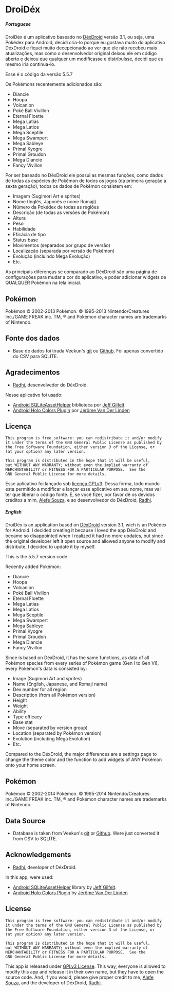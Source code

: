 DroiDéx
=======

##### Portuguese

DroiDéx é um aplicativo baseado no [DéxDroid](https://github.com/RadhiFadlillah/Pokedex) versão 3.1, ou seja, uma Pokédex para Android, decidi cria-lo porque eu gostava muito do aplicativo DéxDroid e fiquei muito decepcionado ao ver que ele não recebeu mais atualizações, mas como o desenvolvedor original deixou ele em código aberto e deixou que qualquer um modificasse e distribuísse, decidi que eu mesmo iria continua-lo.

Esse é o código da versão 5.5.7

Os Pokémons recentemente adicionados são:

* Diancie
* Hoopa
* Volcanion
* Poké Ball Vivillon
* Eternal Floette
* Mega Latias
* Mega Latios
* Mega Sceptile
* Mega Swampert
* Mega Sableye
* Primal Kyogre
* Primal Groudon
* Mega Diancie
* Fancy Vivillon

Por ser baseado no DéxDroid ele possui as mesmas funções, como dados de todas as espécies de Pokémon de todos os jogos (da primeira geração a sexta geração), todos os dados de Pokémon consistem em:

* Imagem (Sugimori Art e sprites)
* Nome (Inglês, Japonês e nome Romaji)
* Número da Pokédex de todas as regiões 
* Descrição (de todas as versões de Pokémon)
* Altura
* Peso
* Habilidade
* Eficácia de tipo
* Status base
* Movimentos (separados por grupo de versão)
* Localização (separada por versão de Pokémon)
* Evolução (incluindo Mega Evolução)
* Etc.

As principais diferenças se comparado ao DéxDroid são uma página de configurações para mudar a cor do aplicativo, e poder adicionar widgets de QUALQUER Pokémon na tela inicial.

Pokémon
-------
Pokémon © 2002-2013 Pokémon. © 1995-2013 Nintendo/Creatures Inc./GAME FREAK inc. TM, ® and Pokémon character names are trademarks of Nintendo.

Fonte dos dados
-----------
*  Base de dados foi tirada Veekun's [git](http://git.veekun.com/pokedex.git/tree/HEAD:/pokedex/data/csv) ou [Github](https://github.com/veekun/pokedex). Foi apenas convertido do CSV para SQLITE.

Agradecimentos
---------------
* [Radhi](https://github.com/RadhiFadlillah), desenvolvedor do DéxDroid.

Nesse aplicativo foi usado:
*  [Android SQLiteAssetHelper](https://github.com/jgilfelt/android-sqlite-asset-helper) biblioteca por [Jeff Gilfelt](https://github.com/jgilfelt).
*  [Android Holo Colors Plugin](https://github.com/jeromevdl/android-holo-colors-idea-plugin) por [Jérôme Van Der Linden](https://github.com/jeromevdl)

Licença
----------
    This program is free software: you can redistribute it and/or modify
    it under the terms of the GNU General Public License as published by
    the Free Software Foundation, either version 3 of the License, or
    (at your option) any later version.

    This program is distributed in the hope that it will be useful,
    but WITHOUT ANY WARRANTY; without even the implied warranty of
    MERCHANTABILITY or FITNESS FOR A PARTICULAR PURPOSE.  See the
    GNU General Public License for more details.
    
Esse aplicativo foi lançado sob [licença GPLv3](http://choosealicense.com/licenses/gpl-v3/). Dessa forma, todo mundo esta permitido a modificar e lançar esse aplicativo em seu nome, mas vai ter que liberar o código fonte. E, se você fizer, por favor dê os devidos créditos a mim, [Alefe Souza](https://github.com/alefesouza), e ao desenvolvedor do DéxDroid, [Radhi](https://github.com/RadhiFadlillah).

##### English

DroiDéx is an application based on [DéxDroid](https://github.com/Acrophobic/Pokedex) version 3.1, wich is an Pokédex for Android. I decided creating it because I loved the app DéxDroid and became so disappointed when I realized it had no more updates, but since the original developer left it open source and allowed anyone to modify and distribute, I decided to update it by myself.

This is the 5.5.7 version code

Recently added Pokémon:

* Diancie
* Hoopa
* Volcanion
* Poké Ball Vivillon
* Eternal Floette
* Mega Latias
* Mega Latios
* Mega Sceptile
* Mega Swampert
* Mega Sableye
* Primal Kyogre
* Primal Groudon
* Mega Diancie
* Fancy Vivillon

Since is based on DéxDroid, it has the same functions, as data of all Pokémon species from every series of Pokémon game (Gen I to Gen VI), every Pokémon's data is consisted by:

* Image (Sugimori Art and sprites)
* Name (English, Japanese, and Romaji name)
* Dex number for all region
* Description (from all Pokémon version)
* Height
* Weight
* Ability
* Type efficacy
* Base stat
* Move (separated by version group)
* Location (separated by Pokémon version)
* Evolution (including Mega Evolution)
* Etc.

Compared to the DéxDroid, the major differences are a settings page to change the theme color and the function to add widgets of ANY Pokémon onto your home screen.

Pokémon
-------
Pokémon © 2002-2014 Pokémon. © 1995-2014 Nintendo/Creatures Inc./GAME FREAK inc. TM, ® and Pokémon character names are trademarks of Nintendo.

Data Source
-----------
*  Database is taken from Veekun's [git](http://git.veekun.com/pokedex.git/tree/HEAD:/pokedex/data/csv) or [Github](https://github.com/veekun/pokedex). Were just converted it from CSV to SQLITE.

Acknowledgements
---------------
* [Radhi](https://github.com/RadhiFadlillah), developer of DéxDroid.

In this app, were used:
*  [Android SQLiteAssetHelper](https://github.com/jgilfelt/android-sqlite-asset-helper) library by [Jeff Gilfelt](https://github.com/jgilfelt).
*  [Android Holo Colors Plugin](https://github.com/jeromevdl/android-holo-colors-idea-plugin) by [Jérôme Van Der Linden](https://github.com/jeromevdl)

License
----------
    This program is free software: you can redistribute it and/or modify
    it under the terms of the GNU General Public License as published by
    the Free Software Foundation, either version 3 of the License, or
    (at your option) any later version.

    This program is distributed in the hope that it will be useful,
    but WITHOUT ANY WARRANTY; without even the implied warranty of
    MERCHANTABILITY or FITNESS FOR A PARTICULAR PURPOSE.  See the
    GNU General Public License for more details.
    
This app is released under [GPLv3 License](http://choosealicense.com/licenses/gpl-v3/). This way, everyone is allowed to modify this app and release it in their own name, but they have to open the source code. And, if you would, please give proper credit to me, [Alefe Souza](https://github.com/alefesouza), and the developer of DéxDroid, [Radhi](https://github.com/RadhiFadlillah).
